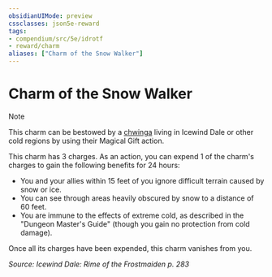 ```yaml
---
obsidianUIMode: preview
cssclasses: json5e-reward
tags:
- compendium/src/5e/idrotf
- reward/charm
aliases: ["Charm of the Snow Walker"]
---
```

# Charm of the Snow Walker

> [!note]
> This charm can be bestowed by a [chwinga](/Systems/5e/bestiary/elemental/chwinga-toa.md) living in Icewind Dale or other cold regions by using their Magical Gift action.

This charm has 3 charges. As an action, you can expend 1 of the charm's charges to gain the following benefits for 24 hours:

- You and your allies within 15 feet of you ignore difficult terrain caused by snow or ice.  
- You can see through areas heavily obscured by snow to a distance of 60 feet.  
- You are immune to the effects of extreme cold, as described in the "Dungeon Master's Guide" (though you gain no protection from cold damage).  

Once all its charges have been expended, this charm vanishes from you.

*Source: Icewind Dale: Rime of the Frostmaiden p. 283*